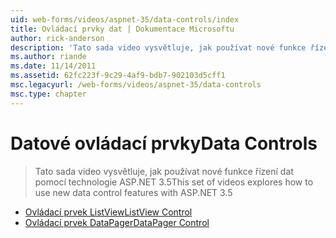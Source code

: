 ```yaml
---
uid: web-forms/videos/aspnet-35/data-controls/index
title: Ovládací prvky dat | Dokumentace Microsoftu
author: rick-anderson
description: 'Tato sada video vysvětluje, jak používat nové funkce řízení dat pomocí technologie ASP.NET 3.5'
ms.author: riande
ms.date: 11/14/2011
ms.assetid: 62fc223f-9c29-4af9-bdb7-902103d5cff1
msc.legacyurl: /web-forms/videos/aspnet-35/data-controls
msc.type: chapter
---
```

<a name="data-controls"></a><span data-ttu-id="a04fd-103">Datové ovládací prvky</span><span class="sxs-lookup"><span data-stu-id="a04fd-103">Data Controls</span></span>
====================
> <span data-ttu-id="a04fd-104">Tato sada video vysvětluje, jak používat nové funkce řízení dat pomocí technologie ASP.NET 3.5</span><span class="sxs-lookup"><span data-stu-id="a04fd-104">This set of videos explores how to use new data control features with ASP.NET 3.5</span></span>


- [<span data-ttu-id="a04fd-105">Ovládací prvek ListView</span><span class="sxs-lookup"><span data-stu-id="a04fd-105">ListView Control</span></span>](the-listview-control.md)
- [<span data-ttu-id="a04fd-106">Ovládací prvek DataPager</span><span class="sxs-lookup"><span data-stu-id="a04fd-106">DataPager Control</span></span>](the-datapager-control.md)
